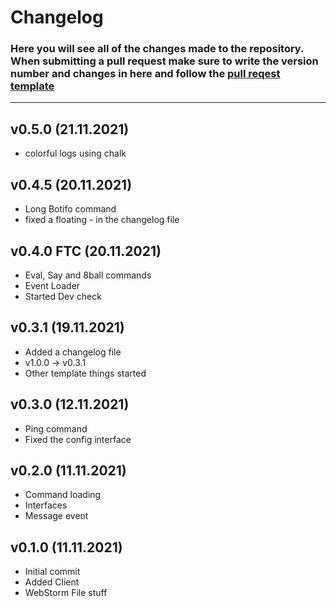 # Changelog 
### Here you will see all of the changes made to the repository. When submitting a pull request make sure to write the version number and changes in here and follow the [pull reqest template]()
***
## v0.5.0 (21.11.2021)
- colorful logs using chalk

## v0.4.5 (20.11.2021)
- Long Botifo command
- fixed a floating - in the changelog file

## v0.4.0 FTC (20.11.2021)
- Eval, Say and 8ball commands
- Event Loader
- Started Dev check 

## v0.3.1 (19.11.2021)
- Added a changelog file
- v1.0.0 -> v0.3.1
- Other template things started

## v0.3.0 (12.11.2021)
- Ping command
- Fixed the config interface

## v0.2.0 (11.11.2021)
- Command loading
- Interfaces
- Message event

## v0.1.0 (11.11.2021)
- Initial commit 
- Added Client
- WebStorm File stuff